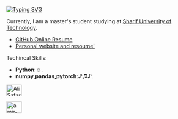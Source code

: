 [![Typing SVG](https://readme-typing-svg.herokuapp.com?font=Titan+One&color=F71A6E&background=F6FF96EE&center=true&vCenter=true&multiline=true&height=70&lines=Hi;I+am+Ali+Safarpoor+Dehkordi)](https://git.io/typing-svg)

Currently, I am a master's student studying at [Sharif University of Technology](http://www.sharif.edu/). 

- [GitHub Online Resume](https://resume.github.io/?aSafarpoor)
- [Personal website and resoume'](http://ce.sharif.edu/~alisafarpoor/)

Techincal Skills:

- **Python**:☺. 
- **numpy,pandas,pytorch**:♪♫♪. 

<!-- <h3 align="left">Connect with me:</h3> -->
<!-- <p align="left"> -->
 
 <a href="mailto:alisafarpoor1108@gmail.com" target="blank"><img align="center" src="https://www.seekpng.com/png/detail/30-300604_download-svg-download-png-white-email-vector-icon.png" alt="Ali Safarpoor" height="30" width="40" /></a>
 
<a href="https://www.linkedin.com/in/ali-safarpoor-dehkordi-928497151/" target="blank"><img align="center" src="https://raw.githubusercontent.com/rahuldkjain/github-profile-readme-generator/master/src/images/icons/Social/linked-in-alt.svg" alt="amir-pourmand" height="30" width="40" /></a>

</p>
